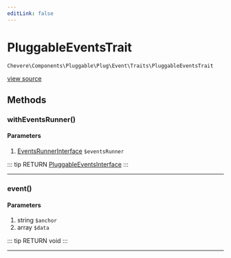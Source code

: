 ```yaml
---
editLink: false
---
```


# PluggableEventsTrait

`Chevere\Components\Pluggable\Plug\Event\Traits\PluggableEventsTrait`

[view source](https://github.com/chevere/chevere/blob/master/src/Chevere/Components/Pluggable/Plug/Event/Traits/PluggableEventsTrait.php)

## Methods

### withEventsRunner()

#### Parameters

1. [EventsRunnerInterface](../../../../../Interfaces/Pluggable/Plug/Event/EventsRunnerInterface.md) `$eventsRunner`

::: tip RETURN
[PluggableEventsInterface](../../../../../Interfaces/Pluggable/Plug/Event/PluggableEventsInterface.md)
:::

---

### event()

#### Parameters

1. string `$anchor`
2. array `$data`

::: tip RETURN
void
:::

---

